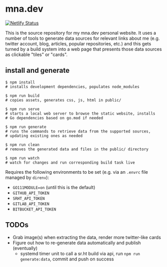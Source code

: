 # mna.dev

[![Netlify Status](https://api.netlify.com/api/v1/badges/9dca90a6-815f-4f87-844f-5f1d1c6eaaa4/deploy-status)](https://app.netlify.com/sites/mna-dev/deploys)

This is the source repository for my mna.dev personal website. It uses
a number of tools to generate data sources for relevant links about me
(e.g. twitter account, blog, articles, popular repositories, etc.) and
this gets turned by a build system into a web page that presents those
data sources as clickable "tiles" or "cards".

## install and generate

```
$ npm install
# installs development dependencies, populates node_modules

$ npm run build
# copies assets, generates css, js, html in public/

$ npm run serve
# starts a local web server to browse the static website, installs
# Go dependencies based on go.mod if needed

$ npm run generate
# runs the commands to retrieve data from the supported sources,
# updating existing ones as needed

$ npm run clean
# removes the generated data and files in the public/ directory

$ npm run watch
# watch for changes and run corresponding build task live
```

Requires the following environments to be set (e.g. via an `.envrc` file
managed by `direnv`):

* `GO111MODULE=on` (until this is the default)
* `GITHUB_API_TOKEN`
* `SRHT_API_TOKEN`
* `GITLAB_API_TOKEN`
* `BITBUCKET_API_TOKEN`

## TODOs

* Grab image(s) when extracting the data, render more twitter-like cards
* Figure out how to re-generate data automatically and publish (eventually)
  - systemd timer unit to call a sr.ht build via api, run `npm run generate:data`, commit and push on success

